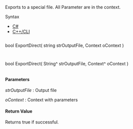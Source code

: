 Exports to a special file. All Parameter are in the context.

Syntax

* [C#](#i-syntax-CS)
* [C++/CLI](#i-syntax-CPP2005)

```
```
bool ExportDirect( 
   string strOutputFile,
   Context oContext
)
```
```

```
```
bool ExportDirect( 
   String^ strOutputFile,
   Context^ oContext
)
```
```

#### Parameters

*strOutputFile*
:   Output file

*oContext*
:   Context with parameters

#### Return Value

Returns true if successful.

